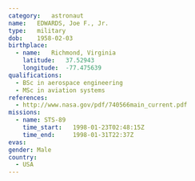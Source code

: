 ```yaml
---
category:	astronaut
name:	EDWARDS, Joe F., Jr.
type:	military
dob:	1958-02-03
birthplace:
  - name:	Richmond, Virginia
    latitude:	37.52943
    longitude:	-77.475639
qualifications:
  - BSc in aerospace engineering
  - MSc in aviation systems
references:
  - http://www.nasa.gov/pdf/740566main_current.pdf
missions:
  - name: STS-89
    time_start:   1998-01-23T02:48:15Z
    time_end:     1998-01-31T22:37Z
evas:
gender:	Male
country:
  - USA
---
```

